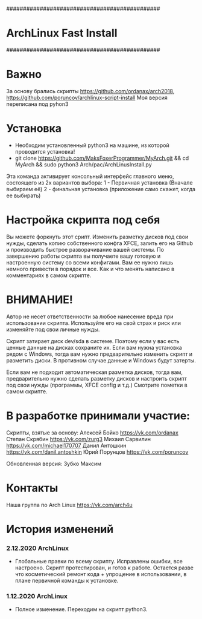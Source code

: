 ##############################################
# ArchLinux Fast Install
##############################################

# Важно
За основу брались скрипты https://github.com/ordanax/arch2018, https://github.com/poruncov/archlinux-script-install
Моя версия переписана под pyhon3

# Установка
- Необходим установленный python3 на машине, из которой проводится установка!
- git clone https://github.com/MaksFoxerProgrammer/MyArch.git && cd MyArch && sudo python3 Arch/pac/ArchLinusInstall.py

Эта команда активирует консольный интерфейс главного меню, состоящего из 2х вариантов выбора:
1 - Первичная установка (Вначале выбираем её)
2 - финальная установка (приложение само скажет, когда ее выбирать)


# Настройка скрипта под себя
Вы можете форкнуть этот срипт. Изменить разметку дисков под свои нужды, сделать копию собственного конфга XFCE, залить его на Github и производить быстрое разворачивание вашей системы.
По завершению работы скрипта вы получаете вашу готовую и настроенную систему со всеми конфигами. Вам ее нужно лишь немного привести в порядок и все.
Как и что менять написано в комментариях в самом скрипте.

# ВНИМАНИЕ!
Автор не несет ответственности за любое нанесение вреда при использовании скрипта. Используйте его на свой страх и риск или изменяйте под свои личные нужды.

Скрипт затирает диск dev/sda в системе. Поэтому если у вас есть ценные данные на дисках сохраните их. Если вам нужна установка рядом с Windows, тогда вам нужно предварительно изменить скрипт и разметить диски. В противном случае данные и Windows будут затерты.

Если вам не подходит автоматическая разметка дисков, тогда вам, предварительно нужно сделать разметку дисков и настроить скрипт под свои нужды (программы, XFCE config и т.д.)
Смотрите пометки в самом скрипте.

# В разработке принимали участие:
Скрипты, взятые за основу:
    Алексей Бойко https://vk.com/ordanax
    Степан Скрябин https://vk.com/zurg3
    Михаил Сарвилин https://vk.com/michael170707
    Данил Антошкин https://vk.com/danil.antoshkin
    Юрий Порунцов https://vk.com/poruncov

Обновленная версия:
    Зубко Максим

# Контакты
Наша группа по Arch Linux https://vk.com/arch4u


# История изменений

### 2.12.2020 ArchLinux
- Глобальные правки по всему скрипту. Исправлены ошибки, все настроено. Скрипт протестирован, и готов к работе. Остается разве что косметический ремонт кода + упрощение в использовании, в плане первичной команды к установке.

### 1.12.2020 ArchLinux
- Полное изменение. Переходим на скрипт python3.


